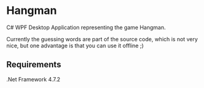 # Hangman

C# WPF Desktop Application representing the game Hangman.

Currently the guessing words are part of the source code, which is not very nice, but one advantage is that you can use it offline ;)

## Requirements

.Net Framework 4.7.2
